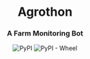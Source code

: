 <div align="center">
<h1>Agrothon</h1>
<h3>A Farm Monitoring Bot</h3>
<img alt="PyPI" src="https://img.shields.io/pypi/v/Agrothon">
<img alt="PyPI - Wheel" src="https://img.shields.io/pypi/wheel/Agrothon">
</div>
